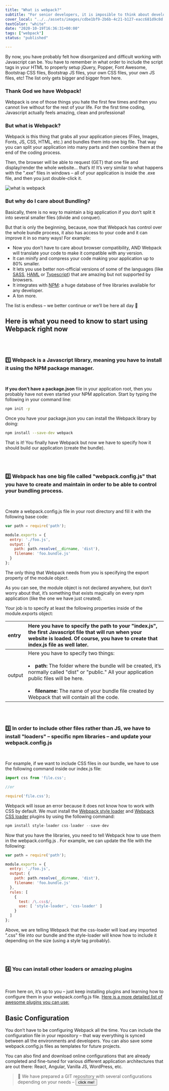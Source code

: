 ```yaml
---
title: "What is webpack?"
subtitle: "For senior developers, it is imposible to think about developing a JS application without Webpack. Thanks to Webpack, developing front-end feels good and professional for the first time.So its time to learn what is webpack"
cover_local: "../../assets/images/cdbe1bf9-2b6b-4c21-b127-eacc681d9c8d.png"
textColor: "white"
date: "2020-10-19T16:36:31+00:00"
tags: ["webpack"]
status: "published"

---
```


By now, you have probably felt how disorganized and difficult working with Javascript can be.  You have to remember in what order to include the script tags in your HTML to properly setup jQuery, Popper, Font Awesome, Bootstrap CSS files, Bootstrap JS files, your own CSS files, your own JS files, etc!  The list only gets bigger and bigger from here.

### Thank God we have Webpack!

Webpack is one of those things you hate the first few times and then you cannot live without for the rest of your life.  For the first time coding, Javascript actually feels amazing, clean and professional!

<before-after width="400px"
    before="../../assets/images/bc337938-55c4-40e2-a370-5d69bf084a3b.png" after="../../assets/images/41afcd74-81dd-4e6e-98ee-fc2642a07e7f.png" />

### But what is Webpack?

Webpack is this thing that grabs all your application pieces (Files, Images, Fonts, JS, CSS, HTML, etc.) and bundles them into one big file.  That way you can split your application into many parts and then combine them at the end of the coding process.

Then, the browser will be able to request (GET) that one file and display/render the whole website… that’s it!  It’s very similar to what happens with the ".exe" files in windows – all of your application is inside the .exe file, and then you just double-click it.

![what is webpack](https://github.com/breatheco-de/content/blob/master/src/assets/images/bdd432f7-adef-4023-976e-1ebd6abe70f7.gif)

### But why do I care about Bundling?

Basically, there is no way to maintain a big application if you don’t split it into several smaller files (divide and conquer).

But that is only the beginning, because, now that Webpack has control over the whole bundle process, it also has access to your code and it can improve it in so many ways!  For example:

+ Now you don’t have to care about browser compatibility, AND Webpack will translate your code to make it compatible with any version.
+ It can minify and compress your code making your application up to 80% smaller.
+ It lets you use better non-official versions of some of the languages (like [SASS](http://sass-lang.com/), [HAML](http://haml.info/) or [Typescript](https://www.typescriptlang.org/)) that are amazing but not supported by browsers.
+ It integrates with [NPM](https://www.npmjs.com/): a huge database of free libraries available for any developer.
+ A ton more.
  
The list is endless – we better continue or we’ll be here all day 🙂

## Here is what you need to know to start using Webpack right now   

  
<br />
<br /> 

### :one: Webpack is a Javascript library, meaning you have to install it using the NPM package manager.
 
<br />

**If you don’t have a package.json** file in your application root, then you probably have not even started your NPM application.   Start by typing the following in your command line:

```bash 
npm init -y
```

Once you have your package.json you can install the Webpack library by doing:

```bash
npm install --save-dev webpack
```

That is it!  You finally have Webpack but now we have to specify how it should build our application (create the bundle).

<br />
<br /> 

### :two: Webpack has one big file called "webpack.config.js" that you have to create and maintain in order to be able to control your bundling process.

<br>

Create a webpack.config.js file in your root directory and fill it with the following base code:

```javascript
var path = require('path');

module.exports = {
  entry: './foo.js',
  output: {
    path: path.resolve(__dirname, 'dist'),
    filename: 'foo.bundle.js'
  }
};
```

The only thing that Webpack needs from you is specifying the export property of the module object.

As you can see, the module object is not declared anywhere, but don’t worry about that, it’s something that exists magically on every npm application (like the one we have just created).

Your job is to specify at least the following properties inside of the module.exports object:


|entry     |Here you have to specify the path to your "index.js", the first Javascript file that will run when your website is loaded. Of course, you have to create that index.js file as well later.       |
|:---------------|:------------------|
|output       |Here you have to specify two things:<br><br><li>**path:**  The folder where the bundle will be created, it’s normally called "dist" or "public."  All your application public files will be here.</li><br><li>**filename:**  The name of your bundle file created by Webpack that will contain all the code.</li>      |

<br />
<br /> 

### :three: In order to include other files rather than JS, we have to install "loaders" – specific npm libraries – and update your webpack.config.js

<br />

For example, if we want to include CSS files in our bundle, we have to use the following command inside our index.js file:

```javascript
import css from 'file.css';

//or 

require('file.css');
```

Webpack will issue an error because it does not know how to work with CSS by default.  We must install the [Webpack style loader](https://github.com/webpack-contrib/style-loader) and [Webpack CSS loader](https://github.com/webpack-contrib/css-loader) plugins by using the following command:

```javascript
npm install style-loader css-loader --save-dev
```

Now that you have the libraries, you need to tell Webpack how to use them in the webpack.config.js .  For example, we can update the file with the following:

```javascript
var path = require('path');

module.exports = {
  entry: './foo.js',
  output: {
    path: path.resolve(__dirname, 'dist'),
    filename: 'foo.bundle.js'
  },
  rules: [
    {
      test: /\.css$/,
      use: [ 'style-loader', 'css-loader' ]
    }
  ]
};
```

Above, we are telling Webpack that the css-loader will load any imported ".css" file into our bundle and the style-loader will know how to include it depending on the size (using a style tag probably).

<br />
<br /> 

### :four: You can install other loaders or amazing plugins

<br />

From here on, it’s up to you – just keep installing plugins and learning how to configure them in your webpack.config.js file. [Here is a more detailed list of awesome plugins you can use:](https://github.com/webpack-contrib/awesome-webpack)

## Basic Configuration


You don’t have to be configuring Webpack all the time.  You can include the configuration file in your repository – that way everything is synced between all the environments and developers.  You can also save some webpack.config.js files as templates for future projects.

You can also find and download online configurations that are already completed and fine-tuned for various different application architectures that are out there: React, Angular, Vanilla JS, WordPress, etc.

> :link: We have prepared a GIT repository with several configurations depending on your needs – [<button>click me!</button>](https://github.com/alesanchezr/webpack-tutorial)













